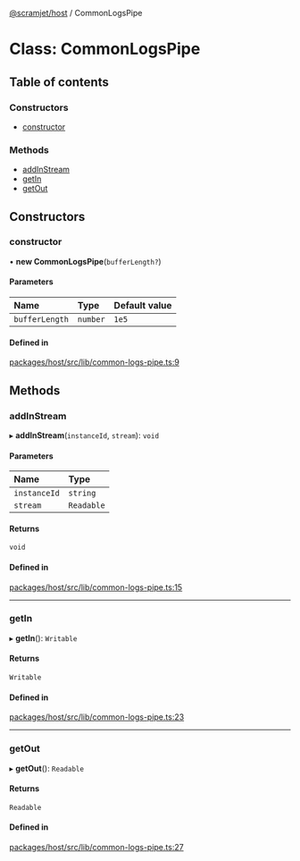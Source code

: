 [@scramjet/host](../README.md) / CommonLogsPipe

# Class: CommonLogsPipe

## Table of contents

### Constructors

- [constructor](CommonLogsPipe.md#constructor)

### Methods

- [addInStream](CommonLogsPipe.md#addinstream)
- [getIn](CommonLogsPipe.md#getin)
- [getOut](CommonLogsPipe.md#getout)

## Constructors

### constructor

• **new CommonLogsPipe**(`bufferLength?`)

#### Parameters

| Name | Type | Default value |
| :------ | :------ | :------ |
| `bufferLength` | `number` | `1e5` |

#### Defined in

[packages/host/src/lib/common-logs-pipe.ts:9](https://github.com/scramjetorg/transform-hub/blob/HEAD/packages/host/src/lib/common-logs-pipe.ts#L9)

## Methods

### addInStream

▸ **addInStream**(`instanceId`, `stream`): `void`

#### Parameters

| Name | Type |
| :------ | :------ |
| `instanceId` | `string` |
| `stream` | `Readable` |

#### Returns

`void`

#### Defined in

[packages/host/src/lib/common-logs-pipe.ts:15](https://github.com/scramjetorg/transform-hub/blob/HEAD/packages/host/src/lib/common-logs-pipe.ts#L15)

___

### getIn

▸ **getIn**(): `Writable`

#### Returns

`Writable`

#### Defined in

[packages/host/src/lib/common-logs-pipe.ts:23](https://github.com/scramjetorg/transform-hub/blob/HEAD/packages/host/src/lib/common-logs-pipe.ts#L23)

___

### getOut

▸ **getOut**(): `Readable`

#### Returns

`Readable`

#### Defined in

[packages/host/src/lib/common-logs-pipe.ts:27](https://github.com/scramjetorg/transform-hub/blob/HEAD/packages/host/src/lib/common-logs-pipe.ts#L27)
